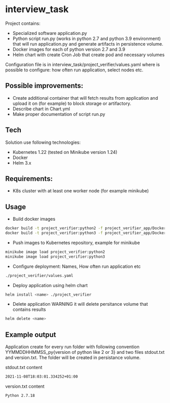 # interview_task
Project contains: 
- Specialized software application.py
- Python script run.py (works in python 2.7 and python 3.9 environment) that will run application.py and generate artifacts in persistence volume.
- Docker images for each of python version 2.7 and 3.9
- Helm chart with create Cron Job that create pod and necessary volumes

Configuration file is in interview_task/project_verifier/values.yaml where is possible to configure: how often run application, select nodes etc.

## Possible improvements:
- Create additional container that will fetch results from application and upload it on (for example) to block storage or artifactory.
- Describe chart in Chart.yml
- Make proper documentation of script run.py

## Tech
Solution use following technologies:
- Kubernetes 1.22 (tested on Minikube version 1.24)
- Docker
- Helm 3.x

## Requirements:
- K8s cluster with at least one worker node (for example minikube)

## Usage
- Build docker images
```sh
docker build -t project_verifier:python2 -f project_verifier_app/DockerfilePython2 ./project_verifier_app/
docker build -t project_verifier:python3 -f project_verifier_app/DockerfilePython3 ./project_verifier_app/
```
- Push images to Kubernetes repository, example for minikube
```sh
minikube image load project_verifier:python2
minikube image load project_verifier:python3
```
- Configure deployment: Names, How often run application etc
```sh
./project_verifier/values.yaml
```
- Deploy application using helm chart
```sh
helm install <name> ./project_verifier
```
- Delete application 
WARNING it will delete persitance volume that contains results
```sh
helm delete <name>
```

## Example output
Application create for every run folder with following convention YYMMDDHHMMSS_py{version of python like 2 or 3} and two files stdout.txt and version.txt.
The folder will be created in persistance volume.

stdout.txt content
```sh
2021-11-08T18:03:01.334252+01:00
```
version.txt content
```sh
Python 2.7.18
```